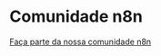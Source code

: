 # Comunidade n8n
[Faça parte da nossa comunidade n8n](https://www.jonathandacruz.com.br/automacao-n8n)